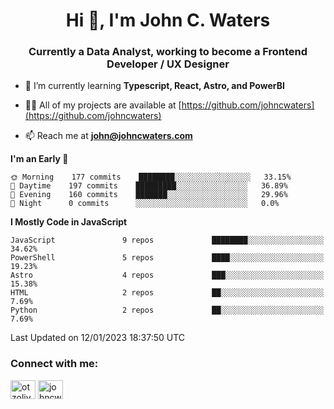 <h1 align="center">Hi 👋, I'm John C. Waters</h1>
<h3 align="center">Currently a Data Analyst, working to become a Frontend Developer / UX Designer</h3>

- 🌱 I’m currently learning **Typescript, React, Astro, and PowerBI**

- 👨‍💻 All of my projects are available at [https://github.com/johncwaters](https://github.com/johncwaters)

- 📫 Reach me at **john@johncwaters.com**

<!--START_SECTION:waka-->
**I'm an Early 🐤** 

```text
🌞 Morning    177 commits    ████████░░░░░░░░░░░░░░░░░   33.15% 
🌆 Daytime    197 commits    █████████░░░░░░░░░░░░░░░░   36.89% 
🌃 Evening    160 commits    ███████░░░░░░░░░░░░░░░░░░   29.96% 
🌙 Night      0 commits      ░░░░░░░░░░░░░░░░░░░░░░░░░   0.0%

```


**I Mostly Code in JavaScript** 

```text
JavaScript               9 repos             ████████░░░░░░░░░░░░░░░░░   34.62% 
PowerShell               5 repos             ████░░░░░░░░░░░░░░░░░░░░░   19.23% 
Astro                    4 repos             ███░░░░░░░░░░░░░░░░░░░░░░   15.38% 
HTML                     2 repos             ██░░░░░░░░░░░░░░░░░░░░░░░   7.69% 
Python                   2 repos             ██░░░░░░░░░░░░░░░░░░░░░░░   7.69%

```



 Last Updated on 12/01/2023 18:37:50 UTC
<!--END_SECTION:waka-->

<h3 align="left">Connect with me:</h3>
<p align="left">
<a href="https://twitter.com/otzolive" target="blank"><img align="center" src="https://raw.githubusercontent.com/rahuldkjain/github-profile-readme-generator/master/src/images/icons/Social/twitter.svg" alt="otzolive" height="30" width="40" /></a>
<a href="https://linkedin.com/in/johncwaters" target="blank"><img align="center" src="https://raw.githubusercontent.com/rahuldkjain/github-profile-readme-generator/master/src/images/icons/Social/linked-in-alt.svg" alt="johncwaters" height="30" width="40" /></a>
</p>
